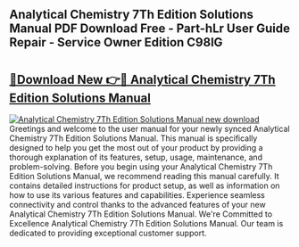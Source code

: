 ## Analytical Chemistry 7Th Edition Solutions Manual PDF Download Free - Part-hLr User Guide Repair - Service Owner Edition C98lG

# <h2><a href="http://bc46295.oget.top/?id=Analytical+Chemistry+7Th+Edition+Solutions+Manual">🔗Download New 👉🔴 Analytical Chemistry 7Th Edition Solutions Manual</a></h2>

[![Analytical Chemistry 7Th Edition Solutions Manual new download](https://i.imgur.com/5g1atiW.png)](http://bc46295.oget.top/?id=Analytical+Chemistry+7Th+Edition+Solutions+Manual)
Greetings and welcome to the user manual for your newly synced Analytical Chemistry 7Th Edition Solutions Manual. This manual is specifically designed to help you get the most out of your product by providing a thorough explanation of its features, setup, usage, maintenance, and problem-solving. Before you begin using your Analytical Chemistry 7Th Edition Solutions Manual, we recommend reading this manual carefully. It contains detailed instructions for product setup, as well as information on how to use its various features and capabilities. Experience seamless connectivity and control thanks to the advanced features of your new Analytical Chemistry 7Th Edition Solutions Manual. We're Committed to Excellence Analytical Chemistry 7Th Edition Solutions Manual. Our team is dedicated to providing exceptional customer support.
